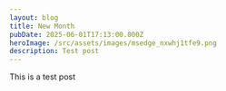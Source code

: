 ```yaml
---
layout: blog
title: New Month
pubDate: 2025-06-01T17:13:00.000Z
heroImage: /src/assets/images/msedge_nxwhj1tfe9.png
description: Test post
---
```

This is a test post
